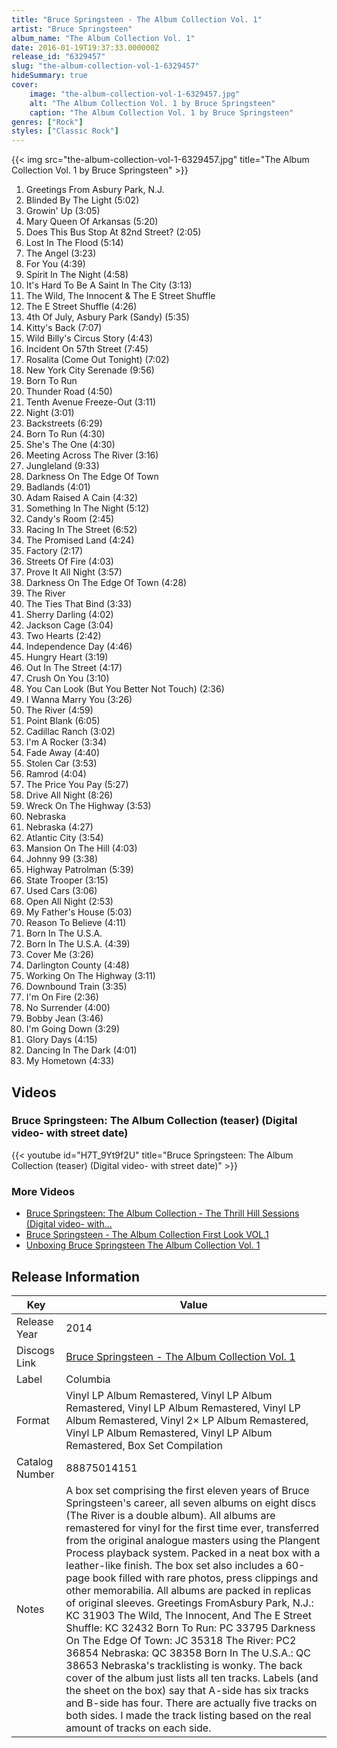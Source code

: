 ```yaml
---
title: "Bruce Springsteen - The Album Collection Vol. 1"
artist: "Bruce Springsteen"
album_name: "The Album Collection Vol. 1"
date: 2016-01-19T19:37:33.000000Z
release_id: "6329457"
slug: "the-album-collection-vol-1-6329457"
hideSummary: true
cover:
    image: "the-album-collection-vol-1-6329457.jpg"
    alt: "The Album Collection Vol. 1 by Bruce Springsteen"
    caption: "The Album Collection Vol. 1 by Bruce Springsteen"
genres: ["Rock"]
styles: ["Classic Rock"]
---
```


{{< img src="the-album-collection-vol-1-6329457.jpg" title="The Album Collection Vol. 1 by Bruce Springsteen" >}}

<!-- section break -->

1. Greetings From Asbury Park, N.J.
2. Blinded By The Light (5:02)
3. Growin' Up (3:05)
4. Mary Queen Of Arkansas (5:20)
5. Does This Bus Stop At 82nd Street? (2:05)
6. Lost In The Flood (5:14)
7. The Angel (3:23)
8. For You (4:39)
9. Spirit In The Night (4:58)
10. It's Hard To Be A Saint In The City (3:13)
11. The Wild, The Innocent & The E Street Shuffle
12. The E Street Shuffle (4:26)
13. 4th Of July, Asbury Park (Sandy) (5:35)
14. Kitty's Back (7:07)
15. Wild Billy's Circus Story (4:43)
16. Incident On 57th Street (7:45)
17. Rosalita (Come Out Tonight) (7:02)
18. New York City Serenade (9:56)
19. Born To Run
20. Thunder Road (4:50)
21. Tenth Avenue Freeze-Out (3:11)
22. Night (3:01)
23. Backstreets (6:29)
24. Born To Run (4:30)
25. She's The One (4:30)
26. Meeting Across The River (3:16)
27. Jungleland (9:33)
28. Darkness On The Edge Of Town
29. Badlands (4:01)
30. Adam Raised A Cain (4:32)
31. Something In The Night (5:12)
32. Candy's Room (2:45)
33. Racing In The Street (6:52)
34. The Promised Land (4:24)
35. Factory (2:17)
36. Streets Of Fire (4:03)
37. Prove It All Night (3:57)
38. Darkness On The Edge Of Town (4:28)
39. The River
40. The Ties That Bind (3:33)
41. Sherry Darling (4:02)
42. Jackson Cage (3:04)
43. Two Hearts (2:42)
44. Independence Day (4:46)
45. Hungry Heart (3:19)
46. Out In The Street (4:17)
47. Crush On You (3:10)
48. You Can Look (But You Better Not Touch) (2:36)
49. I Wanna Marry You (3:26)
50. The River (4:59)
51. Point Blank (6:05)
52. Cadillac Ranch (3:02)
53. I'm A Rocker (3:34)
54. Fade Away (4:40)
55. Stolen Car (3:53)
56. Ramrod (4:04)
57. The Price You Pay (5:27)
58. Drive All Night (8:26)
59. Wreck On The Highway (3:53)
60. Nebraska
61. Nebraska (4:27)
62. Atlantic City (3:54)
63. Mansion On The Hill (4:03)
64. Johnny 99 (3:38)
65. Highway Patrolman (5:39)
66. State Trooper (3:15)
67. Used Cars (3:06)
68. Open All Night (2:53)
69. My Father's House (5:03)
70. Reason To Believe (4:11)
71. Born In The U.S.A.
72. Born In The U.S.A. (4:39)
73. Cover Me (3:26)
74. Darlington County (4:48)
75. Working On The Highway (3:11)
76. Downbound Train (3:35)
77. I'm On Fire (2:36)
78. No Surrender (4:00)
79. Bobby Jean (3:46)
80. I'm Going Down (3:29)
81. Glory Days (4:15)
82. Dancing In The Dark (4:01)
83. My Hometown (4:33)

<!-- section break -->




## Videos
### Bruce Springsteen: The Album Collection (teaser) (Digital video- with street date)
{{< youtube id="H7T_9Yt9f2U" title="Bruce Springsteen: The Album Collection (teaser) (Digital video- with street date)" >}}<br>

### More Videos

- [Bruce Springsteen: The Album Collection - The Thrill Hill Sessions (Digital video- with...](https://www.youtube.com/watch?v=3evNvtbgojk)
- [Bruce Springsteen - The Album Collection First Look VOL.1](https://www.youtube.com/watch?v=rY1YyXQ8CqU)
- [Unboxing Bruce Springsteen The Album Collection Vol. 1](https://www.youtube.com/watch?v=6qp0QVjTnJU)


## Release Information
|  Key           | Value                                                |
| ---------------| ---------------------------------------------------- |
| Release Year   | 2014                                   |
| Discogs Link   | [Bruce Springsteen - The Album Collection Vol. 1](https://www.discogs.com/release/6329457-Bruce-Springsteen-The-Album-Collection-Vol-1) |
| Label          | Columbia |
| Format         | Vinyl LP Album Remastered, Vinyl LP Album Remastered, Vinyl LP Album Remastered, Vinyl LP Album Remastered, Vinyl 2× LP Album Remastered, Vinyl LP Album Remastered, Vinyl LP Album Remastered, Box Set Compilation |
| Catalog Number | 88875014151 |
| Notes | A box set comprising the first eleven years of Bruce Springsteen's career, all seven albums on eight discs (The River is a double album). All albums are remastered for vinyl for the first time ever, transferred from the original analogue masters using the Plangent Process playback system. Packed in a neat box with a leather-like finish. The box set also includes a 60-page book filled with rare photos, press clippings and other memorabilia. All albums are packed in replicas of original sleeves.  Greetings FromAsbury Park, N.J.: KC 31903 The Wild, The Innocent, And The E Street Shuffle: KC 32432 Born To Run: PC 33795 Darkness On The Edge Of Town: JC 35318 The River: PC2 36854 Nebraska: QC 38358 Born In The U.S.A.: QC 38653  Nebraska's tracklisting is wonky. The back cover of the album just lists all ten tracks. Labels (and the sheet on the box) say that A-side has six tracks and B-side has four. There are actually five tracks on both sides. I made the track listing based on the real amount of tracks on each side. |